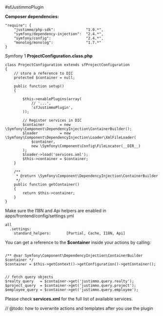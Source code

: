 #sfJustimmoPlugin


__Composer dependencies:__


```
"require": {
    "justimmo/php-sdk":              "1.0.*",
    "symfony/dependency-injection":  "2.4.*",
    "symfony/config":                "2.4.*",
    "monolog/monolog":               "1.7.*"
}
```

Symfony 1 __ProjectConfiguration.class.php__

```
class ProjectConfiguration extends sfProjectConfiguration
{
    // store a reference to DIC
    protected $container = null;

    public function setup()
    {

        $this->enablePlugins(array(
            // '...',
            'sfJustimmoPlugin',
        ));

        // Register services in DIC
        $container       = new \Symfony\Component\DependencyInjection\ContainerBuilder();
        $loader          = new \Symfony\Component\DependencyInjection\Loader\XmlFileLoader(
            $container,
            new \Symfony\Component\Config\FileLocator(__DIR__)
        );
        $loader->load('services.xml');
        $this->container = $container;
    }

    /**
     * @return \Symfony\Component\DependencyInjection\ContainerBuilder
     */
    public function getContainer()
    {
        return $this->container;
    }
}
```


Make sure the I18N and Api helpers are enabled in apps/frontend/config/settings.yml

```
all
  .settings:
    standard_helpers:       [Partial, Cache, I18N, Api]
```

You can get a reference to the __$container__ inside your actions by calling:

```

/** @var Symfony\Component\DependencyInjection\ContainerBuilder $container */
$container = $this->getContext()->getConfiguration()->getContainer();


// fetch query objects
$realty_query   = $container->get('justimmo.query.realty');
$project_query  = $container->get('justimmo.query.project');
$employee_query = $container->get('justimmo.query.employee');
```

Please check __services.xml__ for the full list of available services.


// @todo: how to overwrite actions and templates after you use the plugin
